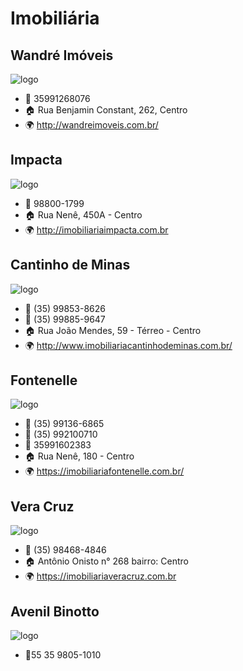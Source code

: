 # Imobiliária

## Wandré Imóveis

![logo](https://i.imgur.com/nGTbOW4.png)

- 📱 35991268076
- 🏠 Rua Benjamin Constant, 262, Centro
- 🌍 http://wandreimoveis.com.br/

## Impacta

![logo](https://i.imgur.com/yi0WBmC.png)

- 📱 98800-1799
- 🏠 Rua Nenê, 450A - Centro
- 🌍 http://imobiliariaimpacta.com.br

## Cantinho de Minas

![logo](https://i.imgur.com/sECoqoK.png)

- 📱 (35) 99853-8626
- 📱 (35) 99885-9647
- 🏠 Rua João Mendes, 59 - Térreo - Centro
- 🌍 http://www.imobiliariacantinhodeminas.com.br/

## Fontenelle

![logo](https://i.imgur.com/PEfhVFy.png)

- 📱 (35) 99136-6865
- 📱 (35) 992100710
- 📱 35991602383
- 🏠 Rua Nenê, 180 - Centro
- 🌍 https://imobiliariafontenelle.com.br/

## Vera Cruz

![logo](https://imobiliariaveracruz.com.br/fotos/imobiliariaveracruz-logo.png)

- 📱 (35) 98468-4846  
- 🏠 Antônio Onisto n° 268 bairro: Centro
- 🌍 https://imobiliariaveracruz.com.br

## Avenil Binotto

![logo](https://i.imgur.com/XmbVtUR.png)

- 📱55 35 9805-1010
